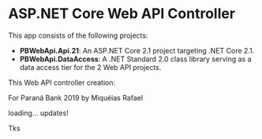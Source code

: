 # ASP.NET Core Web API Controller 

This app consists of the following projects:

- **PBWebApi.Api.21**: An ASP.NET Core 2.1 project targeting .NET Core 2.1.
- **PBWebApi.DataAccess**: A .NET Standard 2.0 class library serving as a data access tier for the 2 Web API projects.

This Web API controller creation:

For Paraná Bank 2019 by Miquéias Rafael 

loading... updates!

Tks
